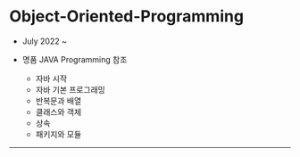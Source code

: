 # Object-Oriented-Programming
+ July 2022 ~ 
+ 명품 JAVA Programming 참조

    - 자바 시작
    - 자바 기본 프로그래밍
    - 반복문과 배열
    - 클래스와 객체
    - 상속
    - 패키지와 모듈
___
